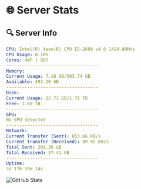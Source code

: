 # 🌐 Server Stats
## 🔍 Server Info
```yaml
CPU: Intel(R) Xeon(R) CPU E5-2699 v4 @ 1424.80MHz
CPU Usage: 8.10%
Cores: 44P | 88T
-----------------------------------
Memory:
Current Usage: 7.18 GB/503.74 GB
Available: 493.20 GB
-----------------------------------
Disk:
Current Usage: 22.71 GB/1.71 TB
Free: 1.60 TB
-----------------------------------
GPU:
No GPU detected
-----------------------------------
Network:
Current Transfer (Sent): 653.66 KB/s
Current Transfer (Received): 89.92 KB/s
Total Sent: 201.36 GB
Total Received: 37.41 GB
-----------------------------------
Uptime:
3d 17h 30m 14s
```
![GitHub Stats](https://img.shields.io/badge/Updated-2025-04-23_10:39:02-blue)